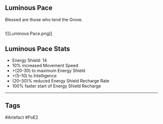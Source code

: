 ## Luminous Pace
Blessed are those who tend the Grove.
##
![[Luminous Pace.png]]
## Luminous Pace Stats
- Energy Shield: 14
- 10% increased Movement Speed
- +(20-30) to maximum Energy Shield
- +(5–10) to Intelligence
- (20–30)% reduced Energy Shield Recharge Rate
- 100% faster start of Energy Shield Recharge


---
## Tags
#Artefact
#PoE2